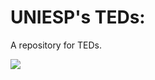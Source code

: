 # UNIESP's TEDs:

A repository for TEDs.

<img src="https://bancariospb.com.br/wp-content/uploads/2021/04/logo_iesp.jpg">
